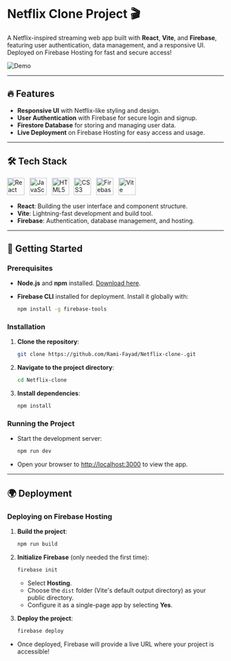 
# Netflix Clone Project 🎬

A Netflix-inspired streaming web app built with **React**, **Vite**, and **Firebase**, featuring user authentication, data management, and a responsive UI. Deployed on Firebase Hosting for fast and secure access!

![Demo](src/assets/dem.gif)

---

## 🔥 Features

- **Responsive UI** with Netflix-like styling and design.
- **User Authentication** with Firebase for secure login and signup.
- **Firestore Database** for storing and managing user data.
- **Live Deployment** on Firebase Hosting for easy access and usage.

---

## 🛠 Tech Stack

<div> 
  <img src="https://img.icons8.com/color/48/000000/react-native.png" alt="React" height="40"/> &nbsp; 
  <img src="https://img.icons8.com/color/48/000000/javascript.png" alt="JavaScript" height="40"/> &nbsp; 
  <img src="https://img.icons8.com/color/48/000000/html-5.png" alt="HTML5" height="40"/> &nbsp; 
  <img src="https://img.icons8.com/color/48/000000/css3.png" alt="CSS3" height="40"/> &nbsp; 
  <img src="https://img.icons8.com/color/48/000000/firebase.png" alt="Firebase" height="40"/> &nbsp; 
  <img src="https://img.icons8.com/color/48/000000/vite.png" alt="Vite" height="40"/> 
</div>

- **React**: Building the user interface and component structure.
- **Vite**: Lightning-fast development and build tool.
- **Firebase**: Authentication, database management, and hosting.

---

## 🚀 Getting Started

### Prerequisites

- **Node.js** and **npm** installed. [Download here](https://nodejs.org/).
- **Firebase CLI** installed for deployment. Install it globally with:

  ```bash
  npm install -g firebase-tools
  ```

### Installation

1. **Clone the repository**:

   ```bash
   git clone https://github.com/Rami-Fayad/Netflix-clone-.git
   ```

2. **Navigate to the project directory**:

   ```bash
   cd Netflix-clone
   ```

3. **Install dependencies**:

   ```bash
   npm install
   ```

### Running the Project

- Start the development server:

  ```bash
  npm run dev
  ```

- Open your browser to [http://localhost:3000](http://localhost:3000) to view the app.

---

## 🌍 Deployment

### Deploying on Firebase Hosting

1. **Build the project**:

   ```bash
   npm run build
   ```

2. **Initialize Firebase** (only needed the first time):

   ```bash
   firebase init
   ```

   - Select **Hosting**.
   - Choose the `dist` folder (Vite's default output directory) as your public directory.
   - Configure it as a single-page app by selecting **Yes**.

3. **Deploy the project**:

   ```bash
   firebase deploy
   ```

- Once deployed, Firebase will provide a live URL where your project is accessible!
